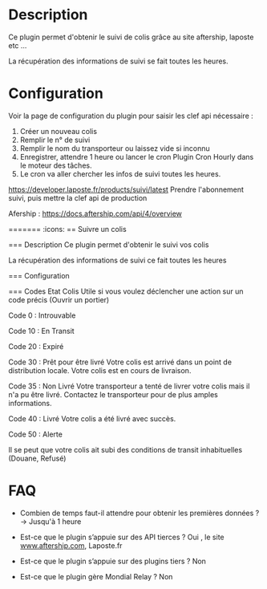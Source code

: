 Description 
===

Ce plugin permet d'obtenir le suivi de colis grâce au site aftership, laposte etc ...

La récupération des informations de suivi se fait toutes les heures.
 
Configuration
===

Voir la page de configuration du plugin pour saisir les clef api nécessaire : 

1. Créer un nouveau colis
2. Remplir le n° de suivi
3. Remplir le nom du transporteur ou laissez vide si inconnu
4. Enregistrer, attendre 1 heure ou lancer le cron Plugin Cron Hourly dans le moteur des tâches.
5. Le cron va aller chercher les infos de suivi toutes les heures.

https://developer.laposte.fr/products/suivi/latest
Prendre l'abonnement suivi, puis mettre la clef api de production

Afership :
https://docs.aftership.com/api/4/overview

=======
:icons:
== Suivre un colis

=== Description
Ce plugin permet d'obtenir le suivi vos colis

La récupération des informations de suivi ce fait toutes les heures

=== Configuration



=== Codes Etat Colis
Utile si vous voulez déclencher une action sur un code précis (Ouvrir un portier)

Code 0 : Introuvable 

Code 10 : En Transit

Code 20 : Expiré

Code 30 : Prêt pour être livré 
Votre colis est arrivé dans un point de distribution locale.
Votre colis est en cours de livraison.

Code 35 : Non Livré
Votre transporteur a tenté de livrer votre colis mais il n'a pu être livré. Contactez le transporteur pour de plus amples informations.

Code 40 : Livré
Votre colis a été livré avec succès.

Code 50 : Alerte

Il se peut que votre colis ait subi des conditions de transit inhabituelles (Douane, Refusé)



FAQ
===

-   Combien de temps faut-il attendre pour obtenir les premières données ?
-> Jusqu'à 1 heure

-   Est-ce que le plugin s’appuie sur des API tierces ?
Oui , le site www.aftership.com, Laposte.fr

-   Est-ce que le plugin s’appuie sur des plugins tiers ?
Non

-   Est-ce que le plugin gère Mondial Relay ?
Non

